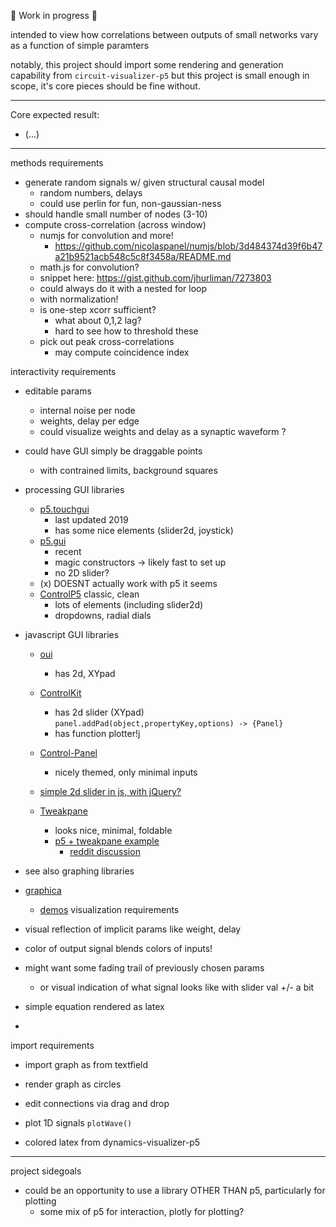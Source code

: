 
🚧  Work in progress 🚧 

intended to view how correlations between outputs of small networks vary as a function of simple paramters 

notably, this project should import some rendering and generation capability from `circuit-visualizer-p5`
but this project is small enough in scope, it's core pieces should be fine without.

-----

Core expected result:
- (...)

-----

methods requirements
- generate random signals w/ given structural causal model
	- random numbers, delays
	- could use perlin for fun, non-gaussian-ness
- should handle small number of nodes (3-10)
- compute cross-correlation (across window)
	- numjs for convolution and more!
		- https://github.com/nicolaspanel/numjs/blob/3d484374d39f6b47a21b9521acb548c5c8f3458a/README.md
	- math.js for convolution?
	- snippet here: https://gist.github.com/jhurliman/7273803
	- could always do it with a nested for loop
	- with normalization! 
	- is one-step xcorr sufficient?
		- what about 0,1,2 lag?
		- hard to see how to threshold these
	- pick out peak cross-correlations
		- may compute coincidence index 

interactivity requirements
- editable params
	- internal noise per node 
	- weights, delay per edge
    - could visualize weights and delay as a synaptic waveform ?

- could have GUI simply be draggable points
  - with contrained limits, background squares   

- processing GUI libraries
	- [p5.touchgui](https://github.com/L05/p5.touchgui)
		- last updated 2019
		- has some nice elements (slider2d, joystick)
	- [p5.gui](https://github.com/bitcraftlab/p5.gui)
		- recent
		- magic constructors -> likely fast to set up
		- no 2D slider?
	- (x) DOESNT actually work with p5 it seems
    - [ControlP5](http://www.sojamo.de/libraries/controlP5/) classic, clean
		- lots of elements (including slider2d)
		- dropdowns, radial dials
- javascript GUI libraries
  - [oui](https://github.com/wearekuva/oui)
      - has 2d, XYpad
  - [ControlKit]()
    - has 2d slider (XYpad) 
        `panel.addPad(object,propertyKey,options) -> {Panel}`
    - has function plotter!j

  - [Control-Panel](https://github.com/freeman-lab/control-panel)
    - nicely themed, only minimal inputs
  - [simple 2d slider in js, with jQuery?](https://codepen.io/tyler-murphy/pen/tHsAu?editors=1010)
  - [Tweakpane](https://cocopon.github.io/tweakpane://cocopon.github.io/tweakpane/)
    - looks nice, minimal, foldable 
    - [p5 + tweakpane example](https://replit.com/@jgordon510/p5-example-with-tweakpane#script.js)
      - [reddit discussion](https://www.reddit.com/r/p5js/comments/pnkn5s/tweakpane_for_p5js/) 
 - see also graphing libraries
  - [graphica](https://github.com/jagracar/grafica.js)
      - [demos](http://jsfiddle.net/user/jagracar/fiddles/)
visualization requirements
- visual reflection of implicit params like weight, delay 
- color of output signal blends colors of inputs!
- might want some fading trail of previously chosen params 
	- or visual indication of what signal looks like with slider val +/- a bit
- simple equation rendered as latex
-
import requirements
- import graph as from textfield
- render graph as circles
- edit connections via drag and drop
- plot 1D signals `plotWave()`

- colored latex from dynamics-visualizer-p5

-----

project sidegoals 
- could be an opportunity to use a library OTHER THAN p5, particularly for plotting 
	- some mix of p5 for interaction, plotly for plotting?








